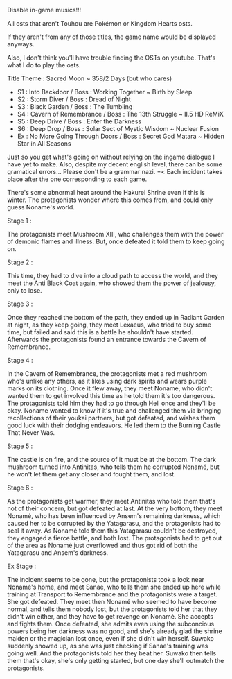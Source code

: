 Disable in-game musics!!!

All osts that aren't Touhou are Pokémon or Kingdom Hearts osts. 

If they aren't from any of those titles, the game name would be displayed anyways.

Also, I don't think you'll have trouble finding the OSTs on youtube. That's what I do to play the osts.

Title Theme : Sacred Moon ~ 358/2 Days
(but who cares)

- S1 : Into Backdoor / Boss : Working Together ~ Birth by Sleep
- S2 : Storm Diver / Boss : Dread of Night
- S3 : Black Garden / Boss : The Tumbling
- S4 : Cavern of Remembrance / Boss : The 13th Struggle ~ II.5 HD ReMiX
- S5 : Deep Drive / Boss : Enter the Darkness
- S6 : Deep Drop / Boss : Solar Sect of Mystic Wisdom ~ Nuclear Fusion
- Ex : No More Going Through Doors / Boss : Secret God Matara ~ Hidden Star in All Seasons

Just so you get what's going on without relying on the ingame dialogue I have yet to make. Also, despite my decent english level, there can be some gramatical errors... Please don't be a grammar nazi. =<
Each incident takes place after the one corresponding to each game.

There's some abnormal heat around the Hakurei Shrine even if this is winter. The protagonists wonder where this comes from, and could only guess Noname's world.

Stage 1 :

The protagonists meet Mushroom XIII, who challenges them with the power of demonic flames and illness. But, once defeated it told them to keep going on.

Stage 2 :

This time, they had to dive into a cloud path to access the world, and they meet the Anti Black Coat again, who showed them the power of jealousy, only to lose.

Stage 3 :

Once they reached the bottom of the path, they ended up in Radiant Garden at night, as they keep going, they meet Lexaeus, who tried to buy some time, but failed and said this is a battle
he shouldn't have started.
Afterwards the protagonists found an entrance towards the Cavern of Remembrance.

Stage 4 :

In the Cavern of Remembrance, the protagonists met a red mushroom who's unlike any others, as it likes using dark spirits and wears purple marks on its clothing. Once it flew away, they meet Noname, who didn't wanted them to get involved this time as he told them it's too dangerous.
The protagonists told him they had to go through Hell once and they'll be okay. Noname wanted to know if it's true and challenged them via bringing recollections of their youkai partners, but got defeated, and wishes them good luck with their dodging endeavors.
He led them to the Burning Castle That Never Was.

Stage 5 :

The castle is on fire, and the source of it must be at the bottom. The dark mushroom turned into Antinitas, who tells them he corrupted Nonamé, but he won't let them get any closer and fought them, and lost.

Stage 6 :

As the protagonists get warmer, they meet Antinitas who told them that's not of their concern, but got defeated at last. At the very bottom, they meet Nonamé, who has been influenced by Ansem's remaining darkness, which caused her to be corrupted by the Yatagarasu, and the protagonists had to seal it away. As Nonamé told them this Yatagarasu couldn't be destroyed, they engaged a fierce battle, and both lost. The protagonists had to get out of the area as Nonamé just overflowed and thus got rid of both the Yatagarasu and Ansem's darkness.

Ex Stage :

The incident seems to be gone, but the protagonists took a look near Nonamé's home, and meet Sanae, who tells them she ended up here while training at Transport to Remembrance and the protagonists were a target. She got defeated.
They meet then Nonamé who seemed to have become normal, and tells them nobody lost, but the protagonists told her that they didn't win either, and they have to get revenge on Nonamé. She accepts and fights them.
Once defeated, she admits even using the subconcious powers being her darkness was no good, and she's already glad the shrine maiden or the magician lost once, even if she didn't win herself. Suwako suddenly showed up, as she was just checking if Sanae's training was going well.
And the protagonists told her they beat her. Suwako then tells them that's okay, she's only getting started, but one day she'll outmatch the protagonists.
